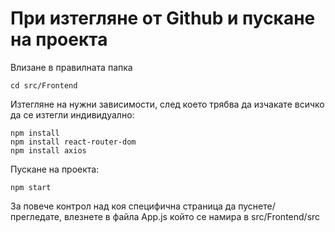 # При изтегляне от Github и пускане на проекта 
Влизане в правилната папка
```
cd src/Frontend
```
Изтегляне на нужни зависимости, след което трябва да изчакате всичко да се изтегли индивидуално:
```
npm install
npm install react-router-dom
npm install axios
```

Пускане на проекта:
```
npm start
```

За повече контрол над коя специфична страница да пуснете/прегледате, влезнете в файла App.js който се намира в src/Frontend/src
